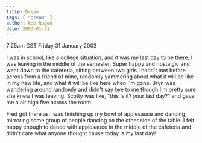 ```yaml
---
title: Dream
tags: [ "dream" ]
author: Rob Nugen
date: 2003-01-31
---
```


<p class=date>7:25am CST Friday 31 January 2003</p>

<p class=dream>I was in school, like a college situation, and it was
my last day to be there; I was leaving in the middle of the semester.
Super happy and nostalgic and went down to the cafeteria, sitting
between two girls I hadn't met before across from a friend of mine,
randomly yammering about what it will be like in my new life, and what
it will be like here when I'm gone.  Bryn was wandering around
randomly and didn't say bye to me though I'm pretty sure she knew I
was leaving.  Scotty was like, "this is it? your last day?" and gave
me a air high five across the room.</p>

<p class=dream>Fred got there as I was finishing up my bowl of
applesauce and dancing, mirroring some group of people dancing on the
other side of the table.  I felt happy enough to dance with applesauce
in the middle of the cafeteria and didn't care what anyone thought
cause today is my last day!</p>

